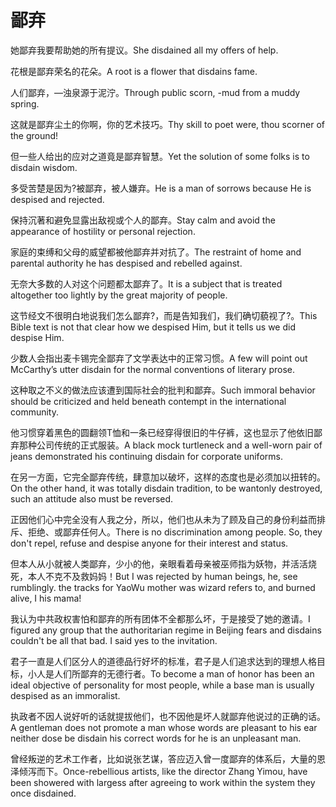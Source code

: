 # 鄙弃

<p><span class="chinese">她鄙弃我要帮助她的所有提议。</span><span class="english">She disdained all my offers of help.</span></p>

<p><span class="chinese">花根是鄙弃荣名的花朵。</span><span class="english">A root is a flower that disdains fame.</span></p>

<p><span class="chinese">人们鄙弃，—浊泉源于泥泞。</span><span class="english">Through public scorn, -mud from a muddy spring.</span></p>

<p><span class="chinese">这就是鄙弃尘土的你啊，你的艺术技巧。</span><span class="english">Thy skill to poet were, thou scorner of the ground!</span></p>

<p><span class="chinese">但一些人给出的应对之道竟是鄙弃智慧。</span><span class="english">Yet the solution of some folks is to disdain wisdom.</span></p>

<p><span class="chinese">多受苦楚是因为?被鄙弃，被人嫌弃。</span><span class="english">He is a man of sorrows because He is despised and rejected.</span></p>

<p><span class="chinese">保持沉著和避免显露出敌视或个人的鄙弃。</span><span class="english">Stay calm and avoid the appearance of hostility or personal rejection.</span></p>

<p><span class="chinese">家庭的束缚和父母的威望都被他鄙弃并对抗了。</span><span class="english">The restraint of home and parental authority he has despised and rebelled against.</span></p>

<p><span class="chinese">无奈大多数的人对这个问题都太鄙弃了。</span><span class="english">It is a subject that is treated altogether too lightly by the great majority of people.</span></p>

<p><span class="chinese">这节经文不很明白地说我们怎么鄙弃?，而是告知我们，我们确切藐视了?。</span><span class="english">This Bible text is not that clear how we despised Him, but it tells us we did despise Him.</span></p>

<p><span class="chinese">少数人会指出麦卡锡完全鄙弃了文学表达中的正常习惯。</span><span class="english">A few will point out McCarthy’s utter disdain for the normal conventions of literary prose.</span></p>

<p><span class="chinese">这种取之不义的做法应该遭到国际社会的批判和鄙弃。</span><span class="english">Such immoral behavior should be criticized and held beneath contempt in the international community.</span></p>

<p><span class="chinese">他习惯穿着黑色的圆翻领T恤和一条已经穿得很旧的牛仔裤，这也显示了他依旧鄙弃那种公司传统的正式服装。</span><span class="english">A black mock turtleneck and a well-worn pair of jeans demonstrated his continuing disdain for corporate uniforms.</span></p>

<p><span class="chinese">在另一方面，它完全鄙弃传统，肆意加以破坏，这样的态度也是必须加以扭转的。</span><span class="english">On the other hand, it was totally disdain tradition, to be wantonly destroyed, such an attitude also must be reversed.</span></p>

<p><span class="chinese">正因他们心中完全没有人我之分，所以，他们也从未为了顾及自己的身份利益而排斥、拒绝、或鄙弃任何人。</span><span class="english">There is no discrimination among people. So, they don't repel, refuse and despise anyone for their interest and status.</span></p>

<p><span class="chinese">但本人从小就被人类鄙弃，少小的他，亲眼看着母亲被巫师指为妖物，并活活烧死，本人不克不及救妈妈！</span><span class="english">But I was rejected by human beings, he, see rumblingly. the tracks for YaoWu mother was wizard refers to, and burned alive, I his mama!</span></p>

<p><span class="chinese">我认为中共政权害怕和鄙弃的所有团体不全都那么坏，于是接受了她的邀请。</span><span class="english">I figured any group that the authoritarian regime in Beijing fears and disdains couldn't be all that bad. I said yes to the invitation.</span></p>

<p><span class="chinese">君子一直是人们区分人的道德品行好坏的标准，君子是人们追求达到的理想人格目标，小人是人们所鄙弃的无德行者。</span><span class="english">To become a man of honor has been an ideal objective of personality for most people, while a base man is usually despised as an immoralist.</span></p>

<p><span class="chinese">执政者不因人说好听的话就提拔他们，也不因他是坏人就鄙弃他说过的正确的话。</span><span class="english">A gentleman does not promote a man whose words are pleasant to his ear neither dose be disdain his correct words for he is an unpleasant man.</span></p>

<p><span class="chinese">曾经叛逆的艺术工作者，比如说张艺谋，答应迈入曾一度鄙弃的体系后，大量的恩泽倾泻而下。</span><span class="english">Once-rebellious artists, like the director Zhang Yimou, have been showered with largess after agreeing to work within the system they once disdained.</span></p>

